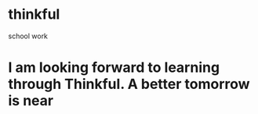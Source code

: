 # thinkful
school work


I am looking forward to learning through Thinkful. A better tomorrow is near
=======

